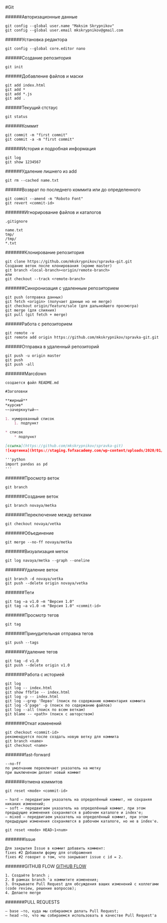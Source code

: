 #Git

######Авторизационные данные

```
git config --global user.name "Maksim Skrypnikov"
git config --global user.email mkskrypnikov@gmail.com
```

######Установка редактора
```
git config --global core.editor nano
```


######Создание репозитория

```
git init
```
######Добавление файлов и маски
```
git add index.html
git add *
git add *.js
git add .
```

######Текущий стстаус
```
git status
```

######Коммит
```
git commit -m "first commit"
git commit -a -m "first commit"
```

######История и подробная информация
```
git log
git show 1234567
```

######Удаление лишнего из add
```
git rm --cached name.txt
```

######Возврат по последнего коммита или до определенного
```
git commit --amend -m "Roboto Font"
git revert <commit-id>
```

#######Игнорирование файлов и каталогов
```
.gitignore

name.txt
tmp/
/tmp/
*.txt
```

#######Клонирование репозитория
```
git clone https://github.com/mkskrypnikov/spravka-git.git
Создание веток после клонирования (кроме master)
git branch <local-branch><origin/remote-branch>
или
git checkout --track <remote-branch>

```

#######Синхронизация с удаленным репозиторием
```
git push (отправка данных)
git fetch <origin> (получает данные но не merge)
git checkout origin/feature/sale (для дальнейшего просмотра)
git merge (для слияния)
git pull (git fetch + merge)

```

######Работа с репозиторием
```
git remote -v
git remote add origin https://github.com/mkskrypnikov/spravka-git.git
```

######Отправка в удаленный репозиторий
```
git push -u origin master
git push
git push -all
```

#######Marcdown
```
создается файл README.md
```

```markdown
#Заголовки

**жирный**
*курсив*
~~зачеркнутый~~

1. нумерованный список
    1. подпункт

* список
    * подпункт 

[ссылка](https://github.com/mkskrypnikov/spravka-git)
![картинка](https://staging.fofxacademy.com/wp-content/uploads/2020/01/install-git-for-multiple-users.png)

'''python
import pandas as pd
'''
```

#######Просмотр веток
```
git branch
```

#######Создание веток
```
git branch novaya/metka
```
#######Переключение между ветками
```
git checkout novaya/vetka

```
#######Объединение
```
git merge --no-ff novaya/metka
```
#######Визуализация меток
```
git log navaya/metka --graph --oneline
```
#######Удаление веток
```
git branch -d novaya/vetka
git push --delete origin novaya/vetka
```
#######Теги
```
git tag –a v1.0 –m "Версия 1.0"
git tag –a v1.0 –m "Версия 1.0" <commit-id>
```
#######Просмотр тегов
```
git tag
```
#######Принудительная отправка тегов
```
git push --tags
```
#######Удаление тегов
```
git tag -d v1.0
git push --delete origin v1.0
```
#######Работа с историей
```
git log
git log -- index.html
git show ffbf1e -- index.html
git log -p -- index.html
git log --grep 'Перво' (поиск по содержанию комментария коммита
git log -S'page' -p (поиск по содержанию файлов)
git log --all (поиск по всем веткам)
git blame -- <path> (поиск с авторством)
```
#######Откат изменений
```
git checkout <commit-id>
рекомендуется после создать новую ветку для коммита
git branch <name>
git checkout <name>
```

#######fast-forward
```
--no-ff
по умолчанию переключает указатель на метку
при выключеном делает новый коммит
```

#######отмена коммитов
```
git reset <mode> <commit-id>

— hard – передвигаем указатель на определённый коммит, не сохраняя
никаких изменений;
— soft – передвигаем указатель на определённый коммит, при этом
предыдущие изменения сохраняются в рабочем каталоге и index'е;
— mixed – передвигаем указатель на определённый коммит, при этом
предыдущие изменения сохраняются в рабочем каталоге, но не в index'е.

git reset <mode> HEAD~1<num>
```
#######Issue
```
Для закрытия Issue в коммит добавить коммент:
fixes #2 Добавили форму для отображения 
fixes #2 говорит о том, что закрывает issue с id = 2.

```

#######GITHUB FLOW
[GITHUB FLOW](https://guides.github.com/introduction/flow/)
```
1. Создаёте branch ;
2. В рамках branch 'а коммитите изменения;
3. Открываете Pull Request для обсуждения ваших изменений с коллегами
(code review, решение вопросов);
4. Делаете merge
```
#######PULL REQUESTS
```
— base –то, куда мы собираемся делать Pull Request;
— head –то, что мы собираемся использовать в качестве Pull Request'а
```
